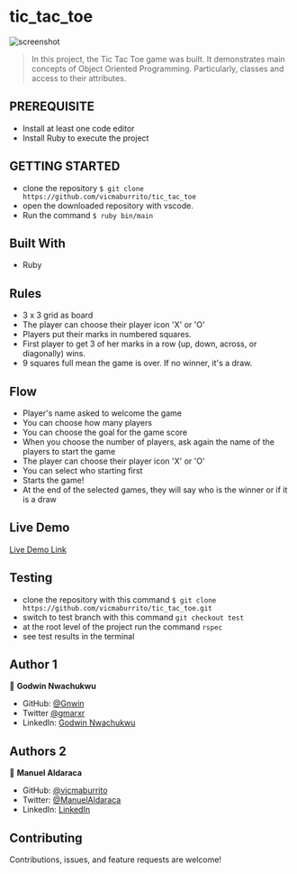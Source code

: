 # tic_tac_toe

![screenshot](img/interface_game.jpg)

> In this project, the Tic Tac Toe game was built. It demonstrates main concepts of Object Oriented Programming. Particularly, classes and access to their attributes.

## PREREQUISITE

- Install at least one code editor 
- Install Ruby to execute the project

## GETTING STARTED

- clone the repository `$ git clone https://github.com/vicmaburrito/tic_tac_toe`
- open the downloaded repository with vscode.
- Run the command `$ ruby bin/main`

## Built With

- Ruby

## Rules

- 3 x 3 grid as board
- The player can choose their player icon 'X' or 'O'
- Players put their marks in numbered squares.
- First player to get 3 of her marks in a row (up, down, across, or diagonally) wins.
- 9 squares full mean the game is over. If no winner, it's a draw.

## Flow

- Player's name asked to welcome the game
- You can choose how many players
- You can choose the goal for the game score
- When you choose the number of players, ask again the name of the players to start the game
- The player can choose their player icon 'X' or 'O'
- You can select who starting first 
- Starts the game! 
- At the end of the selected games, they will say who is the winner or if it is a draw

## Live Demo

[Live Demo Link](https://repl.it/@CodeVantage/OOP#main.rb)

## Testing

- clone the repository with this command `$ git clone https://github.com/vicmaburrito/tic_tac_toe.git`
- switch to test branch with this command `git checkout test`
- at the root level of the project run the command `rspec`
- see test results in the terminal

## Author 1

👤 **Godwin Nwachukwu**

- GitHub: [@Gnwin](https://github.com/Gnwin)
- Twitter [@gmarxr](https://twitter.com/gmarxr)
- LinkedIn: [Godwin Nwachukwu](https://www.linkedin.com/in/n-gwin/)

## Authors 2

👤 **Manuel Aldaraca**

- GitHub: [@vicmaburrito](https://github.com/vicmaburrito)
- Twitter: [@ManuelAldaraca](https://twitter.com/ManuelAldaraca)
- LinkedIn: [LinkedIn](https://www.linkedin.com/in/manuel-aldaraca/)

##  Contributing

Contributions, issues, and feature requests are welcome!


